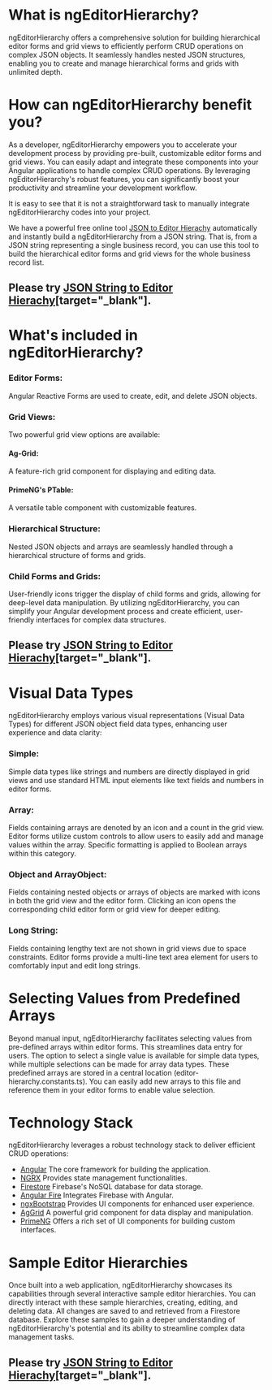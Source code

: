 
# What is ngEditorHierarchy?

ngEditorHierarchy offers a comprehensive solution for building hierarchical editor forms and grid views to efficiently perform CRUD operations on complex JSON objects. It seamlessly handles nested JSON structures, enabling you to create and manage hierarchical forms and grids with unlimited depth.

# How can ngEditorHierarchy benefit you?

As a developer, ngEditorHierarchy empowers you to accelerate your development process by providing pre-built, customizable editor forms and grid views. You can easily adapt and integrate these components into your Angular applications to handle complex CRUD operations. By leveraging ngEditorHierarchy's robust features, you can significantly boost your productivity and streamline your development workflow. 

It is easy to see that it is not a straightforward task to manually integrate ngEditorHierarchy codes into your project. 

We have a powerful free online tool [JSON to Editor Hierachy](https://jsontoeditors.web.app) automatically and instantly build a ngEditorHierarchy from a JSON string. That is, from a JSON string representing a single business record, you can use this tool to build the hierarchical editor forms and grid views for the whole business record list. 

## Please try [JSON String to Editor Hierachy](https://jsontoeditors.web.app)[target="_blank"].

# What's included in ngEditorHierarchy?

### Editor Forms: 
Angular Reactive Forms are used to create, edit, and delete JSON objects.
### Grid Views: 
Two powerful grid view options are available:
#### Ag-Grid: 
A feature-rich grid component for displaying and editing data.
#### PrimeNG's PTable: 
A versatile table component with customizable features.
### Hierarchical Structure: 
Nested JSON objects and arrays are seamlessly handled through a hierarchical structure of forms and grids.
### Child Forms and Grids: 
User-friendly icons trigger the display of child forms and grids, allowing for deep-level data manipulation.
By utilizing ngEditorHierarchy, you can simplify your Angular development process and create efficient, user-friendly interfaces for complex data structures.

## Please try [JSON String to Editor Hierachy](https://jsontoeditors.web.app)[target="_blank"].

# Visual Data Types

ngEditorHierarchy employs various visual representations (Visual Data Types) for different JSON object field data types, enhancing user experience and data clarity:

### Simple: 
Simple data types like strings and numbers are directly displayed in grid views and use standard HTML input elements like text fields and numbers in editor forms.

### Array: 
Fields containing arrays are denoted by an icon and a count in the grid view. Editor forms utilize custom controls to allow users to easily add and manage values within the array. Specific formatting is applied to Boolean arrays within this category.

### Object and ArrayObject: 
Fields containing nested objects or arrays of objects are marked with icons in both the grid view and the editor form. Clicking an icon opens the corresponding child editor form or grid view for deeper editing.

### Long String: 
Fields containing lengthy text are not shown in grid views due to space constraints. Editor forms provide a multi-line text area element for users to comfortably input and edit long strings.

# Selecting Values from Predefined Arrays

Beyond manual input, ngEditorHierarchy facilitates selecting values from pre-defined arrays within editor forms. This streamlines data entry for users. The option to select a single value is available for simple data types, while multiple selections can be made for array data types. These predefined arrays are stored in a central location (editor-hierarchy.constants.ts). You can easily add new arrays to this file and reference them in your editor forms to enable value selection.

# Technology Stack

ngEditorHierarchy leverages a robust technology stack to deliver efficient CRUD operations:

* [Angular](https://angular.dev) 
The core framework for building the application.
* [NGRX](https://ngrx.io/)
Provides state management functionalities.
* [Firestore](https://firebase.google.com/docs/firestore)
Firebase's NoSQL database for data storage.
* [Angular Fire](https://github.com/angular/angularfire)
Integrates Firebase with Angular.
* [ngxBootstrap](https://valor-software.com/ngx-bootstrap/#/documentation)
Provides UI components for enhanced user experience.
* [AgGrid](https://www.ag-grid.com)
A powerful grid component for data display and manipulation.
* [PrimeNG](https://primeng.org/)
Offers a rich set of UI components for building custom interfaces.

# Sample Editor Hierarchies

Once built into a web application, ngEditorHierarchy showcases its capabilities through several interactive sample editor hierarchies. You can directly interact with these sample hierarchies, creating, editing, and deleting data. All changes are saved to and retrieved from a Firestore database. Explore these samples to gain a deeper understanding of ngEditorHierarchy's potential and its ability to streamline complex data management tasks.

## Please try [JSON String to Editor Hierachy](https://jsontoeditors.web.app)[target="_blank"].

